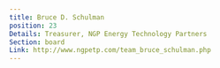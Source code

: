 ```yaml
---
title: Bruce D. Schulman
position: 23
Details: Treasurer, NGP Energy Technology Partners
Section: board
Link: http://www.ngpetp.com/team_bruce_schulman.php
---
```


